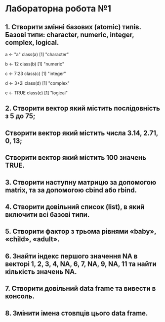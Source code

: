 # Лабораторна робота №1
## 1. Створити змінні базових (atomic) типів. Базові типи: character, numeric, integer, complex, logical.
a <- "a"
class(a)
[1] "character"

b <- 12
class(b)
[1] "numeric"

c <- 7:23
class(c)
[1] "integer"

d <- 3+2i
class(d)
[1] "complex"

e <- TRUE
class(e)
[1] "logical"

## 2. Створити вектор який містить послідовність з 5 до 75;
## Створити вектор який містить числа 3.14, 2.71, 0, 13;
## Створити вектор який містить 100 значень TRUE.
## 3. Створити наступну матрицю за допомогою matrix, та за допомогою cbind або rbind.
## 4. Створити довільний список (list), в який включити всі базові типи.
## 5. Створити фактор з трьома рівнями «baby», «child», «adult».
## 6. Знайти індекс першого значення NA в векторі 1, 2, 3, 4, NA, 6, 7, NA, 9, NA, 11 та найти кількість значень NA.
## 7. Створити довільний data frame та вивести в консоль.
## 8. Змінити імена стовпців цього data frame.
